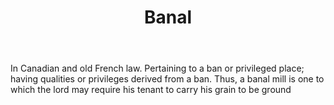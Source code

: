---
title: Banal
permalink: "/definitions/banal.html"
body: In Canadian and old French law. Pertaining to a ban or privileged place; having
  qualities or privileges derived from a ban. Thus, a banal mill is one to which the
  lord may require his tenant to carry his grain to be ground
published_at: '2018-07-07'
layout: post
---